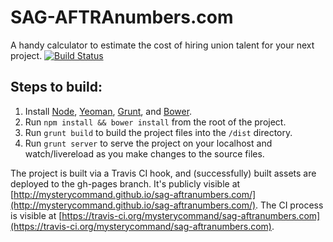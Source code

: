 SAG-AFTRAnumbers.com
====================
A handy calculator to estimate the cost of hiring union talent for your next project.
[![Build Status](https://travis-ci.org/mysterycommand/sag-aftranumbers.com.png?branch=master)](https://travis-ci.org/mysterycommand/sag-aftranumbers.com)

Steps to build:
---------------

1. Install [Node](http://nodejs.org), [Yeoman](http://yeoman.io), [Grunt](http://gruntjs.com/getting-started), and [Bower](http://bower.io).
2. Run `npm install && bower install` from the root of the project.
3. Run `grunt build` to build the project files into the `/dist` directory.
4. Run `grunt server` to serve the project on your localhost and watch/livereload as you make changes to the source files.

The project is built via a Travis CI hook, and (successfully) built assets are deployed to the gh-pages branch. It's publicly visible at [http://mysterycommand.github.io/sag-aftranumbers.com/](http://mysterycommand.github.io/sag-aftranumbers.com/). The CI process is visible at [https://travis-ci.org/mysterycommand/sag-aftranumbers.com](https://travis-ci.org/mysterycommand/sag-aftranumbers.com).
